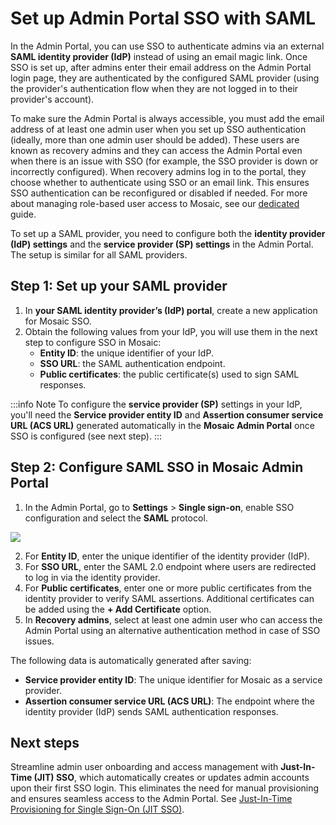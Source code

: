 # Set up Admin Portal SSO with SAML

In the Admin Portal, you can use SSO to authenticate admins via an external **SAML identity provider (IdP)** instead of using an email magic link. Once SSO is set up, after admins enter their email address on the Admin Portal login page, they are authenticated by the configured SAML provider (using the provider's authentication flow when they are not logged in to their provider's account).

To make sure the Admin Portal is always accessible, you must add the email address of at least one admin user when you set up SSO authentication (ideally, more than one admin user should be added). These users are known as recovery admins and they can access the Admin Portal even when there is an issue with SSO (for example, the SSO provider is down or incorrectly configured). When recovery admins log in to the portal, they choose whether to authenticate using SSO or an email link. This ensures SSO authentication can be reconfigured or disabled if needed. For more about managing role-based user access to Mosaic, see our [dedicated](/guides/user/manage_admin_users/) guide.

To set up a SAML provider, you need to configure both the **identity provider (IdP) settings** and the **service provider (SP) settings** in the Admin Portal. The setup is similar for all SAML providers.

## Step 1: Set up your SAML provider

1. In **your SAML identity provider’s (IdP) portal**, create a new application for Mosaic SSO.
2. Obtain the following values from your IdP, you will use them in the next step to configure SSO in Mosaic:
   - **Entity ID**: the unique identifier of your IdP.
   - **SSO URL**: the SAML authentication endpoint.
   - **Public certificates**: the public certificate(s) used to sign SAML responses.

:::info Note
To configure the **service provider (SP)** settings in your IdP, you'll need the **Service provider entity ID** and **Assertion consumer service URL (ACS URL)** generated automatically in the **Mosaic Admin Portal** once SSO is configured (see next step).
:::


## Step 2: Configure SAML SSO in Mosaic Admin Portal

1. In the Admin Portal, go to **Settings** > **Single sign-on**, enable SSO configuration and select the **SAML** protocol.

![](../../images/UserID/configure-saml-admin-sso.png)

2. For **Entity ID**, enter the unique identifier of the identity provider (IdP).
3. For **SSO URL**, enter the SAML 2.0 endpoint where users are redirected to log in via the identity provider.
4. For **Public certificates**, enter one or more public certificates from the identity provider to verify SAML assertions. Additional certificates can be added using the **+ Add Certificate** option.
5. In **Recovery admins**, select at least one admin user who can access the Admin Portal using an alternative authentication method in case of SSO issues.

The following data is automatically generated after saving:
- **Service provider entity ID**: The unique identifier for Mosaic as a service provider.
- **Assertion consumer service URL (ACS URL)**: The endpoint where the identity provider (IdP) sends SAML authentication responses.


## Next steps

Streamline admin user onboarding and access management with **Just-In-Time (JIT) SSO**, which automatically creates or updates admin accounts upon their first SSO login. This eliminates the need for manual provisioning and ensures seamless access to the Admin Portal. See [Just-In-Time Provisioning for Single Sign-On (JIT SSO)](/guides/user/jit_sso.md).

